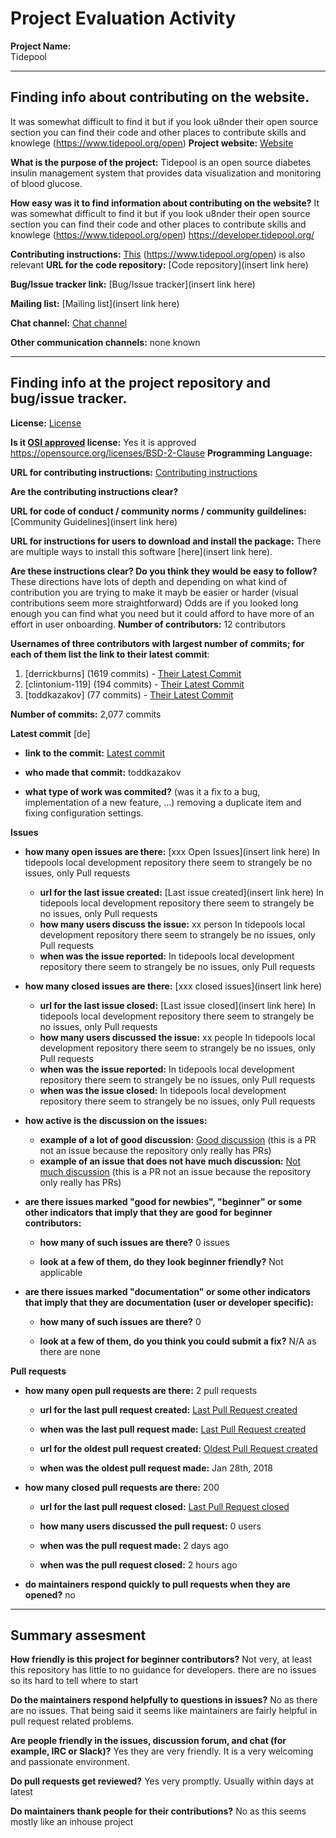 # Project Evaluation Activity



__Project Name:__  
Tidepool


---

## Finding info about contributing on the website.
It was somewhat difficult to find it  but if you look u8nder their open source section you can find their code and other places to contribute skills and knowlege
(https://www.tidepool.org/open)
__Project website:__ [Website](https://www.tidepool.org/)


__What is the purpose of the project:__ 
Tidepool is an open source diabetes insulin management system that provides data visualization and monitoring of blood glucose. 

__How easy was it to find information about contributing on the website?__ 
It was somewhat difficult to find it  but if you look u8nder their open source section you can find their code and other places to contribute skills and knowlege
(https://www.tidepool.org/open)
https://developer.tidepool.org/

__Contributing instructions:__ [This](https://github.com/tidepool-org/development/) 
(https://www.tidepool.org/open) is also relevant
__URL for the code repository:__ [Code repository](insert link here)

__Bug/Issue tracker link:__ [Bug/Issue tracker](insert link here)

__Mailing list:__ [Mailing list](insert link here)

__Chat channel:__ [Chat channel](https://public-chat.tidepool.org/)

__Other communication channels:__ 
none known


---

## Finding info at the project repository and bug/issue tracker.

__License:__ [License](https://github.com/tidepool-org/uploader/blob/master/LICENSE)

__Is it [OSI approved](https://opensource.org/licenses/alphabetical) license:__ Yes it is approved
https://opensource.org/licenses/BSD-2-Clause
__Programming Language:__ 

__URL for contributing instructions:__ [Contributing instructions](https://developer.tidepool.org/)

__Are the contributing instructions clear?__ 

__URL for code of conduct / community norms / community guildelines:__ [Community Guidelines](insert link here)

__URL for instructions for users to download and install the package:__ There are multiple ways to install this software [here](insert link here). 


__Are these instructions clear? Do you think they would be easy to follow?__ 
These directions have lots of depth and depending on what kind of contribution you are trying to make it  mayb be easier or harder (visual contributions seem more straightforward)
Odds are if you looked long enough you can find what you need but it could afford to have more of an effort in user onboarding.
__Number of contributors:__ 12 contributors


__Usernames of three contributors with largest number of commits; for
each of them list the link to their latest commit__:

1. [derrickburns] (1619 commits) - [Their Latest Commit](https://github.com/tidepool-org/development/commit/997187051eb69f9dc6107c546ac98278aab1e960)
2. [clintonium-119] (194 commits) - [Their Latest Commit](https://github.com/tidepool-org/development/commit/723a8eb2c13d529101591b81855fa641921f2429)
3. [toddkazakov] (77 commits) - [Their Latest Commit](https://github.com/tidepool-org/development/commit/89c9ced9f6ae0685230f34ed5e8b836e3fff6216)


__Number of commits:__ 2,077 commits

__Latest commit__ [de] 

- __link to the commit:__ [Latest commit](https://github.com/tidepool-org/development/commit/89c9ced9f6ae0685230f34ed5e8b836e3fff6216)

- __who made that commit:__ 
  toddkazakov

- __what type of work was commited?__ (was it a fix to a bug, implementation of a new feature, ...)
removing a duplicate item and fixing configuration settings.

__Issues__

- __how many open issues are there:__ [xxx Open Issues](insert link here)
      In tidepools local development repository there seem to strangely be no issues, only Pull requests
    - __url for the last issue created:__ [Last issue created](insert link here)
          In tidepools local development repository there seem to strangely be no issues, only Pull requests
    - __how many users discuss the issue:__ xx person
        In tidepools local development repository there seem to strangely be no issues, only Pull requests
    - __when was the issue reported:__ 
         In tidepools local development repository there seem to strangely be no issues, only Pull requests

- __how many closed issues are there:__ [xxx closed issues](insert link here)
    - __url for the last issue closed:__ [Last issue closed](insert link here)
    In tidepools local development repository there seem to strangely be no issues, only Pull requests
    - __how many users discussed the issue:__ xx people
    In tidepools local development repository there seem to strangely be no issues, only Pull requests
    - __when was the issue reported:__ 
    In tidepools local development repository there seem to strangely be no issues, only Pull requests
    - __when was the issue closed:__ 
    In tidepools local development repository there seem to strangely be no issues, only Pull requests

- __how active is the discussion on the issues:__ 

    - __example of a lot of good discussion:__ [Good discussion](https://github.com/tidepool-org/development/pull/6)
      (this is a PR not an issue because the repository only really has PRs)
    - __example of an issue that does not have much discussion:__ [Not much discussion](https://github.com/tidepool-org/development/pull/13)
      (this is a PR not an issue because the repository only really has PRs)


- __are there issues marked "good for newbies", "beginner" or some other indicators that imply that they are good for beginner contributors:__ 

    - __how many of such issues are there?__ 0 issues
    
    - __look at a few of them, do they look beginner friendly?__ 
      Not applicable


- __are there issues marked "documentation" or some other indicators that imply that they are documentation (user or developer specific):__ 

    - __how many of such issues are there?__ 
    0
    
    - __look at a few of them, do you think you could submit a fix?__ 
     N/A as there are none


__Pull requests__

- __how many open pull requests are there:__ 2 pull requests

    - __url for the last pull request created:__ [Last Pull Request created](https://github.com/tidepool-org/development/pull/202)
    
    - __when was the last pull request made:__ [Last Pull Request created](3/13/2022)

    - __url for the oldest pull request created:__ [Oldest Pull Request created](https://github.com/tidepool-org/development/pull/1)
    
    - __when was the oldest pull request made:__  Jan 28th, 2018

- __how many closed pull requests are there:__ 200

    - __url for the last pull request closed:__ [Last Pull Request closed](https://github.com/tidepool-org/development/pull/202)
    
    - __how many users discussed the pull request:__ 0 users
    
    - __when was the pull request made:__ 2 days ago 
    
    - __when was the pull request closed:__ 2 hours ago
    

- __do maintainers respond quickly to pull requests when they are opened?__ 
  no




---


## Summary assesment
__How friendly is this project for beginner contributors?__
Not very, at least this repository has little to no guidance for developers. there are no issues so its hard to tell where to start



__Do the maintainers respond helpfully to questions in issues?__
No as there are no issues. That being said it seems like maintainers are fairly helpful in pull request related problems.


__Are people friendly in the issues, discussion forum, and chat (for example, IRC or Slack)?__
Yes they are very friendly. It is a very welcoming and passionate environment.



__Do pull requests get reviewed?__
Yes very promptly. Usually within days at latest


__Do maintainers thank people for their contributions?__
No as this seems mostly like an inhouse project

